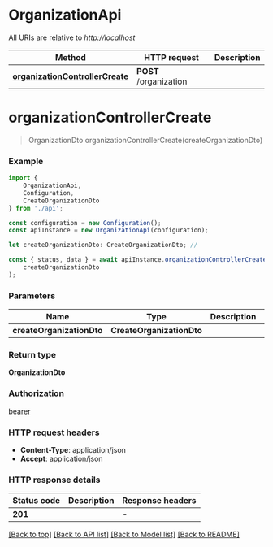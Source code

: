 # OrganizationApi

All URIs are relative to *http://localhost*

|Method | HTTP request | Description|
|------------- | ------------- | -------------|
|[**organizationControllerCreate**](#organizationcontrollercreate) | **POST** /organization | |

# **organizationControllerCreate**
> OrganizationDto organizationControllerCreate(createOrganizationDto)


### Example

```typescript
import {
    OrganizationApi,
    Configuration,
    CreateOrganizationDto
} from './api';

const configuration = new Configuration();
const apiInstance = new OrganizationApi(configuration);

let createOrganizationDto: CreateOrganizationDto; //

const { status, data } = await apiInstance.organizationControllerCreate(
    createOrganizationDto
);
```

### Parameters

|Name | Type | Description  | Notes|
|------------- | ------------- | ------------- | -------------|
| **createOrganizationDto** | **CreateOrganizationDto**|  | |


### Return type

**OrganizationDto**

### Authorization

[bearer](../README.md#bearer)

### HTTP request headers

 - **Content-Type**: application/json
 - **Accept**: application/json


### HTTP response details
| Status code | Description | Response headers |
|-------------|-------------|------------------|
|**201** |  |  -  |

[[Back to top]](#) [[Back to API list]](../README.md#documentation-for-api-endpoints) [[Back to Model list]](../README.md#documentation-for-models) [[Back to README]](../README.md)

